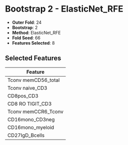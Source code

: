 # Bootstrap 2 - ElasticNet_RFE

- **Outer Fold**: 24
- **Bootstrap**: 2
- **Method**: ElasticNet_RFE
- **Fold Seed**: 66
- **Features Selected**: 8

## Selected Features

| Feature |
|---------|
| Tconv memCD56_total |
| Tconv naive_CD3 |
| CD8pos_CD3 |
| CD8 RO TIGIT_CD3 |
| Tconv memCCR6_Tconv |
| CD16mono_CD3neg |
| CD16mono_myeloid |
| CD27IgD_Bcells |
